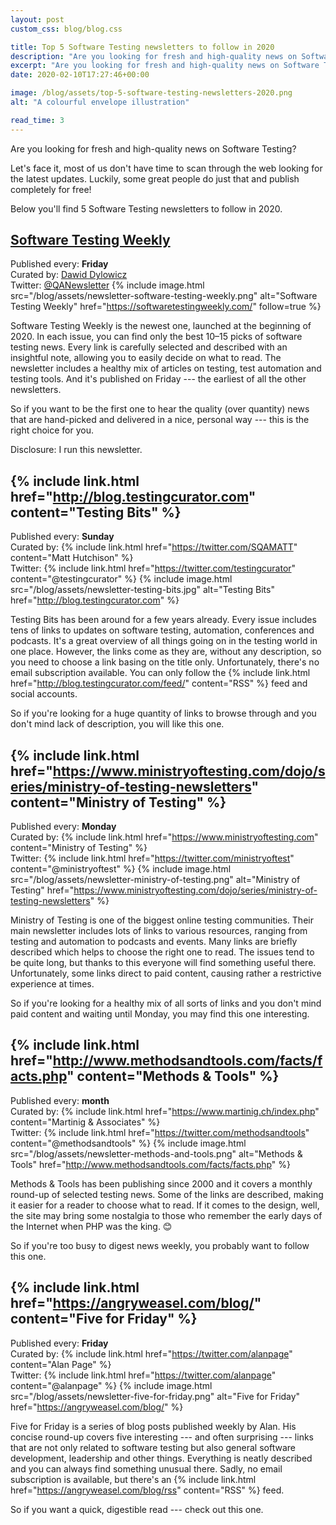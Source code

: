 ```yaml
---
layout: post
custom_css: blog/blog.css

title: Top 5 Software Testing newsletters to follow in 2020
description: "Are you looking for fresh and high-quality news on Software Testing? Here you'll find top 5 Software Testing newsletters to follow in 2020."
excerpt: "Are you looking for fresh and high-quality news on Software Testing? Here you'll find top 5 Software Testing newsletters to follow in 2020."
date: 2020-02-10T17:27:46+00:00

image: /blog/assets/top-5-software-testing-newsletters-2020.png
alt: "A colourful envelope illustration"

read_time: 3
---
```


Are you looking for fresh and high-quality news on Software Testing?

Let's face it, most of us don't have time to scan through the web looking for the latest updates. Luckily, some great people do just that and publish completely for free!

Below you'll find 5 Software Testing newsletters to follow in 2020.

## [Software Testing Weekly](https://softwaretestingweekly.com/)
Published every: **Friday**  
Curated by: [Dawid Dylowicz](https://twitter.com/ddylowicz)  
Twitter: [@QANewsletter](https://twitter.com/QANewsletter)
{% include image.html src="/blog/assets/newsletter-software-testing-weekly.png" alt="Software Testing Weekly" href="https://softwaretestingweekly.com/" follow=true %}

Software Testing Weekly is the newest one, launched at the beginning of 2020. In each issue, you can find only the best 10–15 picks of software testing news. Every link is carefully selected and described with an insightful note, allowing you to easily decide on what to read. The newsletter includes a healthy mix of articles on testing, test automation and testing tools. And it's published on Friday --- the earliest of all the other newsletters.

So if you want to be the first one to hear the quality (over quantity) news that are hand-picked and delivered in a nice, personal way --- this is the right choice for you.

<span class="smallest light-gray">Disclosure: I run this newsletter.</span>

## {% include link.html href="http://blog.testingcurator.com" content="Testing Bits" %}
Published every: **Sunday**  
Curated by: {% include link.html href="https://twitter.com/SQAMATT" content="Matt Hutchison" %}<br>Twitter: {% include link.html href="https://twitter.com/testingcurator" content="@testingcurator" %}
{% include image.html src="/blog/assets/newsletter-testing-bits.jpg" alt="Testing Bits" href="http://blog.testingcurator.com" %}

Testing Bits has been around for a few years already. Every issue includes tens of links to updates on software testing, automation, conferences and podcasts. It's a great overview of all things going on in the testing world in one place. However, the links come as they are, without any description, so you need to choose a link basing on the title only. Unfortunately, there's no email subscription available. You can only follow the {% include link.html href="http://blog.testingcurator.com/feed/" content="RSS" %} feed and social accounts.

So if you're looking for a huge quantity of links to browse through and you don't mind lack of description, you will like this one.

## {% include link.html href="https://www.ministryoftesting.com/dojo/series/ministry-of-testing-newsletters" content="Ministry of Testing" %}
Published every: **Monday**  
Curated by: {% include link.html href="https://www.ministryoftesting.com" content="Ministry of Testing" %}<br>Twitter: {% include link.html href="https://twitter.com/ministryoftest" content="@ministryoftest" %}
{% include image.html src="/blog/assets/newsletter-ministry-of-testing.png" alt="Ministry of Testing" href="https://www.ministryoftesting.com/dojo/series/ministry-of-testing-newsletters" %}

Ministry of Testing is one of the biggest online testing communities. Their main newsletter includes lots of links to various resources, ranging from testing and automation to podcasts and events. Many links are briefly described which helps to choose the right one to read. The issues tend to be quite long, but thanks to this everyone will find something useful there. Unfortunately, some links direct to paid content, causing rather a restrictive experience at times.

So if you're looking for a healthy mix of all sorts of links and you don't mind paid content and waiting until Monday, you may find this one interesting.

## {% include link.html href="http://www.methodsandtools.com/facts/facts.php" content="Methods & Tools" %}
Published every: **month**  
Curated by: {% include link.html href="https://www.martinig.ch/index.php" content="Martinig & Associates" %}<br>Twitter: {% include link.html href="https://twitter.com/methodsandtools" content="@methodsandtools" %}
{% include image.html src="/blog/assets/newsletter-methods-and-tools.png" alt="Methods & Tools" href="http://www.methodsandtools.com/facts/facts.php" %}

Methods & Tools has been publishing since 2000 and it covers a monthly round-up of selected testing news. Some of the links are described, making it easier for a reader to choose what to read. If it comes to the design, well, the site may bring some nostalgia to those who remember the early days of the Internet when PHP was the king. 😊

So if you're too busy to digest news weekly, you probably want to follow this one.

## {% include link.html href="https://angryweasel.com/blog/" content="Five for Friday" %}
Published every: **Friday**  
Curated by: {% include link.html href="https://twitter.com/alanpage" content="Alan Page" %}<br>Twitter: {% include link.html href="https://twitter.com/alanpage" content="@alanpage" %}
{% include image.html src="/blog/assets/newsletter-five-for-friday.png" alt="Five for Friday" href="https://angryweasel.com/blog/" %}

Five for Friday is a series of blog posts published weekly by Alan. His concise round-up covers five interesting --- and often surprising --- links that are not only related to software testing but also general software development, leadership and other things. Everything is neatly described and you can always find something unusual there. Sadly, no email subscription is available, but there's an {% include link.html href="https://angryweasel.com/blog/rss" content="RSS" %} feed.

So if you want a quick, digestible read --- check out this one.
